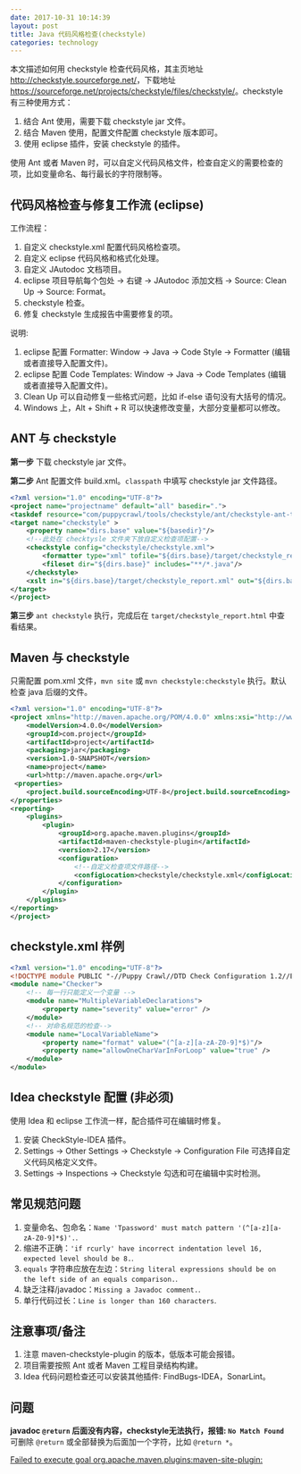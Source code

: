 ```yaml
---
date: 2017-10-31 10:14:39
layout: post
title: Java 代码风格检查(checkstyle)
categories: technology
---
```


本文描述如何用 checkstyle 检查代码风格，其主页地址 <http://checkstyle.sourceforge.net/>，下载地址 <https://sourceforge.net/projects/checkstyle/files/checkstyle/>。checkstyle 有三种使用方式：

1. 结合 Ant 使用，需要下载 checkstyle jar 文件。
2. 结合 Maven 使用，配置文件配置 checkstyle 版本即可。
3. 使用 eclipse 插件，安装 checkstyle 的插件。

使用 Ant 或者 Maven 时，可以自定义代码风格文件，检查自定义的需要检查的项，比如变量命名、每行最长的字符限制等。

## 代码风格检查与修复工作流 (eclipse)

工作流程：

1. 自定义 checkstyle.xml 配置代码风格检查项。
2. 自定义 eclipse 代码风格和格式化处理。
3. 自定义 JAutodoc 文档项目。
4. eclipse 项目导航每个包处 -> 右键 -> JAutodoc 添加文档 -> Source: Clean Up -> Source: Format。
5. checkstyle 检查。
6. 修复 checkstyle 生成报告中需要修复的项。

说明:

1. eclipse 配置 Formatter: Window -> Java -> Code Style -> Formatter (编辑或者直接导入配置文件)。
2. eclipse 配置 Code Templates: Window -> Java -> Code Templates (编辑或者直接导入配置文件)。
3. Clean Up 可以自动修复一些格式问题，比如 if-else 语句没有大括号的情况。
4. Windows 上，Alt + Shift + R 可以快速修改变量，大部分变量都可以修改。

## ANT 与 checkstyle

**第一步** 下载 checkstyle jar 文件。

**第二步** Ant 配置文件 build.xml。`classpath` 中填写 checkstyle jar 文件路径。

```xml
<?xml version="1.0" encoding="UTF-8"?>
<project name="projectname" default="all" basedir=".">
<taskdef resource="com/puppycrawl/tools/checkstyle/ant/checkstyle-ant-task.properties" classpath="checkstyle/checkstyle-6.11.2-all.jar"/>
<target name="checkstyle" >
    <property name="dirs.base" value="${basedir}"/>
    <!--此处在 checktysle 文件夹下放自定义检查项配置-->
    <checkstyle config="checkstyle/checkstyle.xml">
        <formatter type="xml" tofile="${dirs.base}/target/checkstyle_report.xml"/>
        <fileset dir="${dirs.base}" includes="**/*.java"/>
    </checkstyle>
    <xslt in="${dirs.base}/target/checkstyle_report.xml" out="${dirs.base}/target/checkstyle_report.html"/>
</target>
</project>
```

**第三步** `ant checkstyle` 执行，完成后在 `target/checkstyle_report.html` 中查看结果。

## Maven 与 checkstyle

只需配置 pom.xml 文件，`mvn site` 或 `mvn checkstyle:checkstyle` 执行。默认检查 java 后缀的文件。

```xml
<?xml version="1.0" encoding="UTF-8"?>
<project xmlns="http://maven.apache.org/POM/4.0.0" xmlns:xsi="http://www.w3.org/2001/XMLSchema-instance" xsi:schemaLocation="http://maven.apache.org/POM/4.0.0 http://maven.apache.org/maven-v4_0_0.xsd">
    <modelVersion>4.0.0</modelVersion>
    <groupId>com.project</groupId>
    <artifactId>project</artifactId>
    <packaging>jar</packaging>
    <version>1.0-SNAPSHOT</version>
    <name>project</name>
    <url>http://maven.apache.org</url>
 <properties>
    <project.build.sourceEncoding>UTF-8</project.build.sourceEncoding>
</properties>
<reporting>
    <plugins>
        <plugin>
            <groupId>org.apache.maven.plugins</groupId>
            <artifactId>maven-checkstyle-plugin</artifactId>
            <version>2.17</version>
            <configuration>
                <!--自定义检查项文件路径-->
                <configLocation>checkstyle/checkstyle.xml</configLocation>
            </configuration>
        </plugin>
    </plugins>
</reporting>
</project>
```

## checkstyle.xml 样例

```xml
<?xml version="1.0" encoding="UTF-8"?>
<!DOCTYPE module PUBLIC "-//Puppy Crawl//DTD Check Configuration 1.2//EN" "http://www.puppycrawl.com/dtds/configuration_1_2.dtd">
<module name="Checker">
    <!-- 每一行只能定义一个变量 -->
    <module name="MultipleVariableDeclarations">
        <property name="severity" value="error" />
    </module>
    <!-- 对命名规范的检查-->
    <module name="LocalVariableName">
        <property name="format" value="(^[a-z][a-zA-Z0-9]*$)"/>
        <property name="allowOneCharVarInForLoop" value="true" />
    </module>
</module>
```

## Idea checkstyle 配置 (非必须)

使用 Idea 和 eclipse 工作流一样，配合插件可在编辑时修复。

1. 安装 CheckStyle-IDEA 插件。
2. Settings -> Other Settings -> Checkstyle -> Configuration File 可选择自定义代码风格定义文件。
3. Settings -> Inspections -> Checkstyle 勾选和可在编辑中实时检测。

## 常见规范问题

1. 变量命名、包命名：`Name 'Tpassword' must match pattern '(^[a-z][a-zA-Z0-9]*$)'.`.
2. 缩进不正确：`'if rcurly' have incorrect indentation level 16, expected level should be 8.`.
3. `equals` 字符串应放在左边：`String literal expressions should be on the left side of an equals comparison.`.
4. 缺乏注释/javadoc：`Missing a Javadoc comment.`.
5. 单行代码过长：`Line is longer than 160 characters`.

## 注意事项/备注

1. 注意 maven-checkstyle-plugin 的版本，低版本可能会报错。
2. 项目需要按照 Ant 或者 Maven 工程目录结构构建。
3. Idea 代码问题检查还可以安装其他插件: FindBugs-IDEA，SonarLint。

## 问题

**javadoc `@return` 后面没有内容，checkstyle无法执行，报错: `No Match Found`** 可删除 `@return` 或全部替换为后面加一个字符，比如 `@return *`。

[Failed to execute goal org.apache.maven.plugins:maven-site-plugin:](https://stackoverflow.com/questions/33902394/failed-to-execute-goal-org-apache-maven-pluginsmaven-site-plugin)
